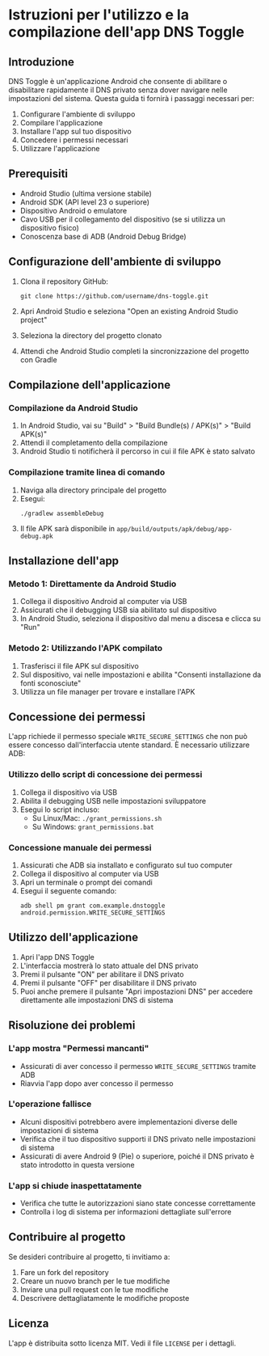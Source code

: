 # Istruzioni per l'utilizzo e la compilazione dell'app DNS Toggle

## Introduzione

DNS Toggle è un'applicazione Android che consente di abilitare o disabilitare rapidamente il DNS privato senza dover navigare nelle impostazioni del sistema. Questa guida ti fornirà i passaggi necessari per:

1. Configurare l'ambiente di sviluppo
2. Compilare l'applicazione
3. Installare l'app sul tuo dispositivo
4. Concedere i permessi necessari
5. Utilizzare l'applicazione

## Prerequisiti

- Android Studio (ultima versione stabile)
- Android SDK (API level 23 o superiore)
- Dispositivo Android o emulatore
- Cavo USB per il collegamento del dispositivo (se si utilizza un dispositivo fisico)
- Conoscenza base di ADB (Android Debug Bridge)

## Configurazione dell'ambiente di sviluppo

1. Clona il repository GitHub:
   ```
   git clone https://github.com/username/dns-toggle.git
   ```

2. Apri Android Studio e seleziona "Open an existing Android Studio project"

3. Seleziona la directory del progetto clonato

4. Attendi che Android Studio completi la sincronizzazione del progetto con Gradle

## Compilazione dell'applicazione

### Compilazione da Android Studio

1. In Android Studio, vai su "Build" > "Build Bundle(s) / APK(s)" > "Build APK(s)"
2. Attendi il completamento della compilazione
3. Android Studio ti notificherà il percorso in cui il file APK è stato salvato

### Compilazione tramite linea di comando

1. Naviga alla directory principale del progetto
2. Esegui:
   ```
   ./gradlew assembleDebug
   ```
3. Il file APK sarà disponibile in `app/build/outputs/apk/debug/app-debug.apk`

## Installazione dell'app

### Metodo 1: Direttamente da Android Studio

1. Collega il dispositivo Android al computer via USB
2. Assicurati che il debugging USB sia abilitato sul dispositivo
3. In Android Studio, seleziona il dispositivo dal menu a discesa e clicca su "Run"

### Metodo 2: Utilizzando l'APK compilato

1. Trasferisci il file APK sul dispositivo
2. Sul dispositivo, vai nelle impostazioni e abilita "Consenti installazione da fonti sconosciute"
3. Utilizza un file manager per trovare e installare l'APK

## Concessione dei permessi

L'app richiede il permesso speciale `WRITE_SECURE_SETTINGS` che non può essere concesso dall'interfaccia utente standard. È necessario utilizzare ADB:

### Utilizzo dello script di concessione dei permessi

1. Collega il dispositivo via USB
2. Abilita il debugging USB nelle impostazioni sviluppatore
3. Esegui lo script incluso:
   - Su Linux/Mac: `./grant_permissions.sh`
   - Su Windows: `grant_permissions.bat`

### Concessione manuale dei permessi

1. Assicurati che ADB sia installato e configurato sul tuo computer
2. Collega il dispositivo al computer via USB
3. Apri un terminale o prompt dei comandi
4. Esegui il seguente comando:
   ```
   adb shell pm grant com.example.dnstoggle android.permission.WRITE_SECURE_SETTINGS
   ```

## Utilizzo dell'applicazione

1. Apri l'app DNS Toggle
2. L'interfaccia mostrerà lo stato attuale del DNS privato
3. Premi il pulsante "ON" per abilitare il DNS privato
4. Premi il pulsante "OFF" per disabilitare il DNS privato
5. Puoi anche premere il pulsante "Apri impostazioni DNS" per accedere direttamente alle impostazioni DNS di sistema

## Risoluzione dei problemi

### L'app mostra "Permessi mancanti"
- Assicurati di aver concesso il permesso `WRITE_SECURE_SETTINGS` tramite ADB
- Riavvia l'app dopo aver concesso il permesso

### L'operazione fallisce
- Alcuni dispositivi potrebbero avere implementazioni diverse delle impostazioni di sistema
- Verifica che il tuo dispositivo supporti il DNS privato nelle impostazioni di sistema
- Assicurati di avere Android 9 (Pie) o superiore, poiché il DNS privato è stato introdotto in questa versione

### L'app si chiude inaspettatamente
- Verifica che tutte le autorizzazioni siano state concesse correttamente
- Controlla i log di sistema per informazioni dettagliate sull'errore

## Contribuire al progetto

Se desideri contribuire al progetto, ti invitiamo a:

1. Fare un fork del repository
2. Creare un nuovo branch per le tue modifiche
3. Inviare una pull request con le tue modifiche
4. Descrivere dettagliatamente le modifiche proposte

## Licenza

L'app è distribuita sotto licenza MIT. Vedi il file `LICENSE` per i dettagli.
